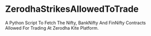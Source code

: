 # ZerodhaStrikesAllowedToTrade
A Python Script To Fetch The Nifty, BankNifty And FinNifty Contracts Allowed For Trading At Zerodha Kite Platform.
